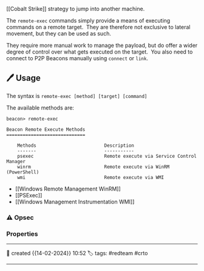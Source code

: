 
[[Cobalt Strike]] strategy to jump into another machine.

The `remote-exec` commands simply provide a means of executing commands on a remote target.  They are therefore not exclusive to lateral movement, but they can be used as such.  

They require more manual work to manage the payload, but do offer a wider degree of control over what gets executed on the target.  You also need to connect to P2P Beacons manually using `connect` or `link`.

## 🖊️ Usage

The syntax is `remote-exec [method] [target] [command]`

The available methods are:

```
beacon> remote-exec

Beacon Remote Execute Methods
=============================

    Methods                         Description
    -------                         -----------
    psexec                          Remote execute via Service Control Manager
    winrm                           Remote execute via WinRM (PowerShell)
    wmi                             Remote execute via WMI
```

- [[Windows Remote Management WinRM]]
- [[PSExec]]
- [[Windows Management Instrumentation WMI]]

### ⚠ Opsec




### Properties
---
📆 created   {{14-02-2024}} 10:52
🏷️ tags: #redteam #crto 

---

